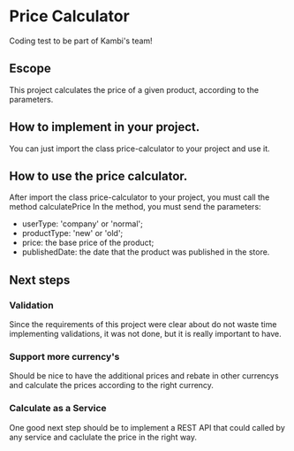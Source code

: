 # Price Calculator
Coding test to be part of Kambi's team!

## Escope
This project calculates the price of a given product, according to the parameters.

## How to implement in your project.
You can just import the class price-calculator to your project and use it.

## How to use the price calculator.
After import the class price-calculator to your project, you must call the method calculatePrice
In the method, you must send the parameters: 
  - userType: 'company' or 'normal';
  - productType: 'new' or 'old';
  - price: the base price of the product;
  - publishedDate: the date that the product was published in the store.

## Next steps

### Validation
Since the requirements of this project were clear about do not waste time implementing validations, 
it was not done, but it is really important to have.

### Support more currency's
Should be nice to have the additional prices and rebate in other currencys and calculate the prices 
according to the right currency.

### Calculate as a Service
One good next step should be to implement a REST API that could called by any service and caclulate 
the price in the right way.
